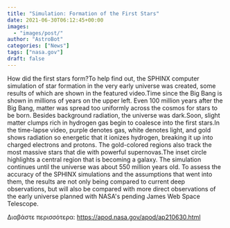 ```yaml
---
title: "Simulation: Formation of the First Stars"
date: 2021-06-30T06:12:45+00:00
images:
  - "images/post/"
author: "AstroBot"
categories: ["News"]
tags: ["nasa.gov"]
draft: false
---
```


How did the first stars form?To help find out, the SPHINX computer simulation of star formation in the very early universe was created, some results of which are shown in the featured video.Time since the Big Bang is shown in millions of years on the upper left. Even 100 million years after the Big Bang, matter was spread too uniformly across the cosmos for stars to be born. Besides background radiation, the universe was dark.Soon, slight matter clumps rich in hydrogen gas begin to coalesce into the first stars.In the time-lapse video, purple denotes gas, white denotes light, and gold shows radiation so energetic that it ionizes hydrogen, breaking it up into charged electrons and protons. The gold-colored regions also track the most massive stars that die with powerful supernovas.The inset circle highlights a central region that is becoming a galaxy. The simulation continues until the universe was about 550 million years old. To assess the accuracy of the SPHINX simulations and the assumptions that went into them, the results are not only being compared to current deep observations, but will also be compared with more direct observations of the early universe planned with NASA's pending James Web Space Telescope.  

Διαβάστε περισσότερα: https://apod.nasa.gov/apod/ap210630.html

